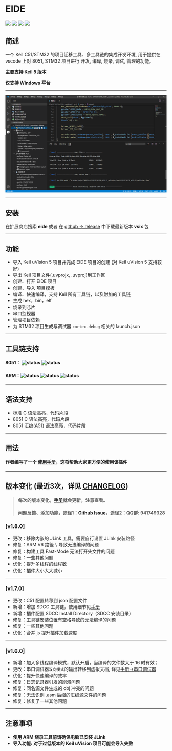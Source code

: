 # EIDE

[![](https://vsmarketplacebadge.apphb.com/version/cl.eide.svg)](https://marketplace.visualstudio.com/items?itemName=CL.eide) [![](https://vsmarketplacebadge.apphb.com/installs/cl.eide.svg)](https://marketplace.visualstudio.com/items?itemName=CL.eide) [![](https://vsmarketplacebadge.apphb.com/downloads/cl.eide.svg)](https://marketplace.visualstudio.com/items?itemName=CL.eide) [![](https://vsmarketplacebadge.apphb.com/rating/cl.eide.svg)](https://marketplace.visualstudio.com/items?itemName=CL.eide)

## 简述

一个 Keil C51/STM32 的项目迁移工具、多工具链的集成开发环境, 用于提供在 vscode 上对 8051, STM32 项目进行 开发, 编译, 烧录, 调试, 管理的功能。

**主要支持 Keil 5 版本**  

**仅支持 Windows 平台**

***

![preview](./res/preview/show.png)

***

## 安装

在扩展商店搜索 **eide** 或者 在 [github -> release](https://github.com/github0null/eide/releases) 中下载最新版本 **vsix** 包

***

## 功能

* 导入 Keil uVision 5 项目并完成 EIDE 项目的创建 (对 Keil uVision 5 支持较好)
* 导出 Keil 项目文件(.uvprojx, .uvproj)到工作区
* 创建、打开 EIDE 项目
* 创建、导入 项目模板
* 编译、快速编译，支持 Keil 所有工具链，以及附加的工具链
* 生成 hex，bin，elf
* 烧录到芯片
* 串口监视器
* 管理项目依赖
* 为 STM32 项目生成与调试器 `cortex-debug` 相关的 launch.json

***

## 工具链支持
#### 8051： ![status](https://img.shields.io/badge/Keil_C51-done-brightgreen.svg) ![status](https://img.shields.io/badge/SDCC-done-brightgreen.svg)

#### ARM：![status](https://img.shields.io/badge/ARMCC_V5-done-brightgreen.svg) ![status](https://img.shields.io/badge/ARMCC_V6-done-brightgreen.svg) ![status](https://img.shields.io/badge/ARM_GCC-developing-orange.svg)

***

## 语法支持

* 标准 C 语法高亮，代码片段
* 8051 C 语法高亮，代码片段
* 8051 汇编(A51) 语法高亮，代码片段

***

## 用法

#### 作者编写了一个 [使用手册](https://blog.csdn.net/qq_40833810/category_9688932.html)，这将帮助大家更方便的使用该插件

***

## 版本变化 (最近3次，详见 [CHANGELOG](./CHANGELOG.md))

> #### 每次的版本变化，[手册](https://blog.csdn.net/qq_40833810/article/details/104114921)就会更新，注意查看。
> #### 问题反馈、添加功能，途径1：[Github Issue](https://github.com/github0null/eide/issues)，途径2：QQ群: **941749328**

### [v1.8.0]
- 更改：移除内嵌的 JLink 工具，需要自行设置 JLink 安装路径
- 修复：ARM V6 路径 `\` 导致无法编译的问题
- 修复：构建工具 Fast-Mode 无法打开头文件的问题
- 修复：一些其他问题
- 优化：提升多线程的线程数
- 优化：插件大小大大减小
***

### [v1.7.0]
- 更改：C51 配置转移到 json 配置文件
- 新增：增加 SDCC 工具链，使用细节见[手册](https://blog.csdn.net/qq_40833810/article/details/104114921)
- 新增：插件配置 SDCC Install Directory（SDCC 安装目录）
- 修复：工具链安装位置有空格导致的无法编译的问题
- 修复：一些其他问题
- 优化：合并 js 提升插件加载速度
***

### [v1.6.0]
- 新增：加入多线程编译模式，默认开启，当编译的文件数大于 16 时有效；
- 更改：串口调试器`双向模式`的输出转移到虚拟文档, 详见[手册->串口调试器](https://blog.csdn.net/qq_40833810/article/details/104114921)
- 优化：提升快速编译的效率
- 修复：日志记录器引发的崩溃问题
- 修复：同名源文件生成的 obj 冲突的问题
- 修复：无法识别 .asm 后缀的汇编源文件的问题
- 修复：修复了一些其他问题
***

## 注意事项
  + **使用 ARM 烧录工具前请确保电脑已安装 JLink**
  + **导入功能: 对于过低版本的 Keil uVision 项目可能会导入失败**

